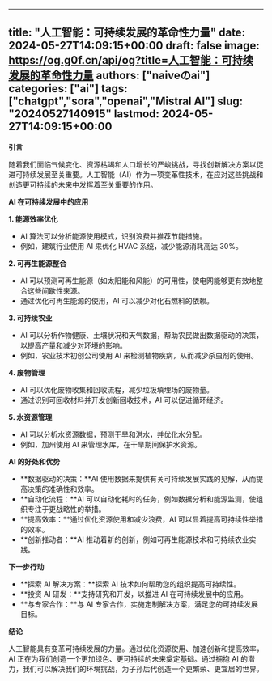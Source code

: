 
---
title: "人工智能：可持续发展的革命性力量"
date: 2024-05-27T14:09:15+00:00
draft: false
image: https://og.g0f.cn/api/og?title=人工智能：可持续发展的革命性力量
authors: ["naiveのai"]
categories: ["ai"]
tags: ["chatgpt","sora","openai","Mistral AI"]
slug: "20240527140915"
lastmod: 2024-05-27T14:09:15+00:00
---
**引言**

随着我们面临气候变化、资源枯竭和人口增长的严峻挑战，寻找创新解决方案以促进可持续发展至关重要。人工智能（AI）作为一项变革性技术，在应对这些挑战和创造更可持续的未来中发挥着至关重要的作用。

**AI 在可持续发展中的应用**

**1. 能源效率优化**

* AI 算法可以分析能源使用模式，识别浪费并推荐节能措施。
* 例如，建筑行业使用 AI 来优化 HVAC 系统，减少能源消耗高达 30%。

**2. 可再生能源整合**

* AI 可以预测可再生能源（如太阳能和风能）的可用性，使电网能够更有效地整合这些间歇性来源。
* 通过优化可再生能源的使用，AI 可以减少对化石燃料的依赖。

**3. 可持续农业**

* AI 可以分析作物健康、土壤状况和天气数据，帮助农民做出数据驱动的决策，以提高产量和减少对环境的影响。
* 例如，农业技术初创公司使用 AI 来检测植物疾病，从而减少杀虫剂的使用。

**4. 废物管理**

* AI 可以优化废物收集和回收流程，减少垃圾填埋场的废物量。
* 通过识别可回收材料并开发创新回收技术，AI 可以促进循环经济。

**5. 水资源管理**

* AI 可以分析水资源数据，预测干旱和洪水，并优化水分配。
* 例如，加州使用 AI 来管理水库，在干旱期间保护水资源。

**AI 的好处和优势**

* **数据驱动的决策：**AI 使用数据来提供有关可持续发展实践的见解，从而提高决策的准确性和效率。
* **自动化流程：**AI 可以自动化耗时的任务，例如数据分析和能源监测，使组织专注于更战略性的举措。
* **提高效率：**通过优化资源使用和减少浪费，AI 可以显着提高可持续性举措的效率。
* **创新推动者：**AI 推动着新的创新，例如可再生能源技术和可持续农业实践。

**下一步行动**

* **探索 AI 解决​​方案：**探索 AI 技术如何帮助您的组织提高可持续性。
* **投资 AI 研发：**支持研究和开发，以推进 AI 在可持续发展中的应用。
* **与专家合作：**与 AI 专家合作，实施定制解决方案，满足您的可持续发展目标。

**结论**

人工智能具有变革可持续发展的力量。通过优化资源使用、加速创新和提高效率，AI 正在为我们创造一个更加绿色、更可持续的未来奠定基础。通过拥抱 AI 的潜力，我们可以解决我们的环境挑战，为子孙后代创造一个更繁荣、更宜居的世界。